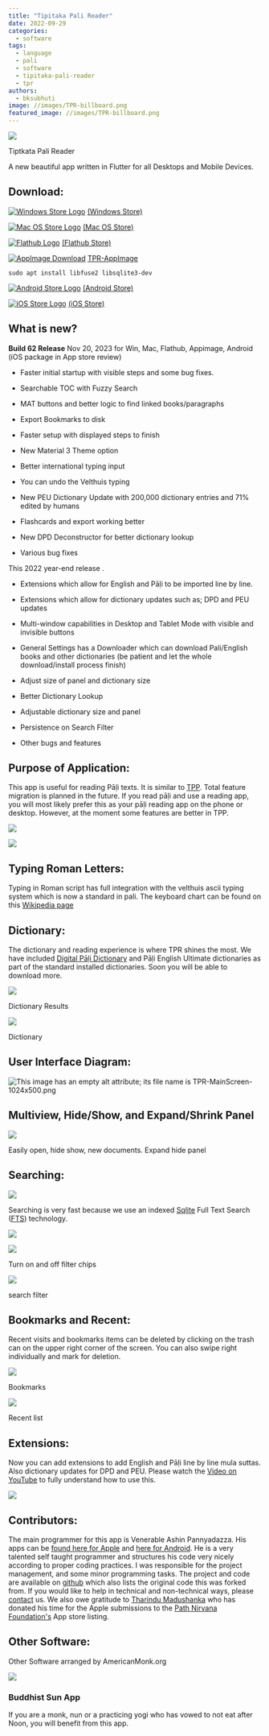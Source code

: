 ```yaml
---
title: "Tipitaka Pali Reader"
date: 2022-09-29
categories: 
  - software
tags: 
  - language
  - pali
  - software
  - tipitaka-pali-reader
  - tpr
authors: 
  - bksubhuti
image: //images/TPR-billboard.png
featured_image: //images/TPR-billboard.png
---
```


![](/images/TPR-billboard-1024x577.png)

Tiptkata Pali Reader

A new beautiful app written in Flutter for all Desktops and Mobile Devices.

## Download:

 [![Windows Store Logo](assets/images/Windows_10_logo.png)](https://apps.microsoft.com/store/detail/tipitaka-pali-reader/9MTH9TD82TGR?hl=en-ms&gl=ms) [(Windows Store)](https://apps.microsoft.com/store/detail/tipitaka-pali-reader/9MTH9TD82TGR?hl=en-ms&gl=ms)

 [![Mac OS Store Logo](assets/images/200px-MacOS_logo_2017.svg_.png)](https://apps.apple.com/us/app/tipitaka-pali-reader/id1541426949) [(Mac OS Store)](https://apps.apple.com/us/app/tipitaka-pali-reader/id1541426949)

 [![Flathub Logo](assets/images/flathub-logo-toolbar.svg)](https://flathub.org/apps/details/org.americanmonk.TipitakaPaliReader) [(Flathub Store)](https://flathub.org/apps/details/org.americanmonk.TipitakaPaliReader)

 [![AppImage Download](assets/images/download-appimage-banner.jpg)](https://github.com/bksubhuti/tipitaka-pali-reader/releases/) [TPR-AppImage](https://github.com/bksubhuti/tipitaka-pali-reader/releases/)

`sudo apt install libfuse2 libsqlite3-dev`

 [![Android Store Logo](assets/images/480px-Android-logo.png)](https://play.google.com/store/apps/details?id=com.paauk.tipitakapalireader) [(Android Store)](https://play.google.com/store/apps/details?id=com.paauk.tipitakapalireader)

 [![iOS Store Logo](assets/images/App_Store_iOS_11_Custom_size.png)](https://apps.apple.com/us/app/tipitaka-pali-reader/id1541426949) [(iOS Store)](https://apps.apple.com/us/app/tipitaka-pali-reader/id1541426949)

## What is new?

**Build 62 Release** Nov 20, 2023 for Win, Mac, Flathub, Appimage, Android (iOS package in App store review)

- Faster initial startup with visible steps and some bug fixes.

- Searchable TOC with Fuzzy Search

- MAT buttons and better logic to find linked books/paragraphs

- Export Bookmarks to disk

- Faster setup with displayed steps to finish

- New Material 3 Theme option

- Better international typing input

- You can undo the Velthuis typing

- New PEU Dictionary Update with 200,000 dictionary entries and 71% edited by humans

- Flashcards and export working better

- New DPD Deconstructor for better dictionary lookup

- Various bug fixes

This 2022 year-end release .

- Extensions which allow for English and Pāḷi to be imported line by line.

- Extensions which allow for dictionary updates such as; DPD and PEU updates

- Multi-window capabilities in Desktop and Tablet Mode with visible and invisible buttons

- General Settings has a Downloader which can download Pali/English books and other dictionaries (be patient and let the whole download/install process finish)

- Adjust size of panel and dictionary size

- Better Dictionary Lookup

- Adjustable dictionary size and panel

- Persistence on Search Filter

- Other bugs and features

## Purpose of Application:

  
This app is useful for reading Pāḷi texts. It is similar to [TPP](https://americanmonk.org/tipitaka-pali-projector/). Total feature migration is planned in the future. If you read pāḷi and use a reading app, you will most likely prefer this as your pāḷi reading app on the phone or desktop. However, at the moment some features are better in TPP.

![](/images/mettasearch-1024x611.png)

![](/images/screenlinux-1024x610.png)

## Typing Roman Letters:

Typing in Roman script has full integration with the velthuis ascii typing system which is now a standard in pali. The keyboard chart can be found on this [Wikipedia page](https://en.wikipedia.org/wiki/Velthuis)

## Dictionary:

The dictionary and reading experience is where TPR shines the most. We have included [Digital Pāḷi Dictionary](https://digitalpalidictionary.github.io/) and Pāḷi English Ultimate dictionaries as part of the standard installed dictionaries. Soon you will be able to download more.

![](/images/dictionaryResult.png)

Dictionary Results

![](/images/MoveDictionary.gif)

Dictionary

## User Interface Diagram:

![This image has an empty alt attribute; its file name is TPR-MainScreen-1024x500.png](assets/images/TPR-MainScreen-1024x500.png)

## Multiview, Hide/Show, and Expand/Shrink Panel

![](/images/multiview3.gif)

Easily open, hide show, new documents. Expand hide panel

## Searching:

![](/images/TPR-MainScreen-1024x500.png)

Searching is very fast because we use an indexed [Sqlite](https://en.wikipedia.org/wiki/SQLite) Full Text Search ([FTS](https://en.wikipedia.org/wiki/Full-text_search)) technology.

![](/images/SearchType-1024x742.png)

![](/images/SearchChipFilter.png)

Turn on and off filter chips

![](/images/searchgif.gif)

search filter

## Bookmarks and Recent:

Recent visits and bookmarks items can be deleted by clicking on the trash can on the upper right corner of the screen. You can also swipe right individually and mark for deletion.

![](/images/bookmar.png)

Bookmarks

![](/images/recent.png)

Recent list

## Extensions:

Now you can add extensions to add English and Pāḷi line by line mula suttas. Also dictionary updates for DPD and PEU. Please watch the [Video on YouTube](https://www.youtube.com/watch?v=iw43j8mnGss) to fully understand how to use this.

![](/images/extensions-1024x606.png)

## Contributors:

The main programmer for this app is Venerable Ashin Pannyadazza. His apps can be [found here for Apple](https://apps.apple.com/sg/developer/pinnyar-daza/id1531500544) and [here for Android](https://play.google.com/store/apps/developer?id=Pn%20Daza). He is a very talented self taught programmer and structures his code very nicely according to proper coding practices. I was responsible for the project management, and some minor programming tasks. The project and code are available on [github](https://github.com/bksubhuti/tipitaka-pali-reader) which also lists the original code this was forked from. If you would like to help in technical and non-technical ways, please [contact](https://americanmonk.org/contact/) us. We also owe gratitude to [Tharindu Madushanka](https://github.com/tharindu) who has donated his time for the Apple submissions to the [Path Nirvana Foundation's](https://apps.apple.com/us/developer/path-nirvana-foundation/id1434955292) App store listing.

## Other Software:

Other Software arranged by AmericanMonk.org

![](/images/buddhist_sun.png)

### Buddhist Sun App

If you are a monk, nun or a practicing yogi who has vowed to not eat after Noon, you will benefit from this app.